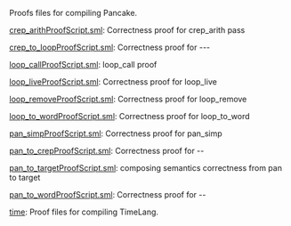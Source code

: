 Proofs files for compiling Pancake.

[crep_arithProofScript.sml](crep_arithProofScript.sml):
Correctness proof for crep_arith pass

[crep_to_loopProofScript.sml](crep_to_loopProofScript.sml):
Correctness proof for ---

[loop_callProofScript.sml](loop_callProofScript.sml):
loop_call proof

[loop_liveProofScript.sml](loop_liveProofScript.sml):
Correctness proof for loop_live

[loop_removeProofScript.sml](loop_removeProofScript.sml):
Correctness proof for loop_remove

[loop_to_wordProofScript.sml](loop_to_wordProofScript.sml):
Correctness proof for loop_to_word

[pan_simpProofScript.sml](pan_simpProofScript.sml):
Correctness proof for pan_simp

[pan_to_crepProofScript.sml](pan_to_crepProofScript.sml):
Correctness proof for --

[pan_to_targetProofScript.sml](pan_to_targetProofScript.sml):
composing semantics correctness from pan to target

[pan_to_wordProofScript.sml](pan_to_wordProofScript.sml):
Correctness proof for --

[time](time):
Proof files for compiling TimeLang.
